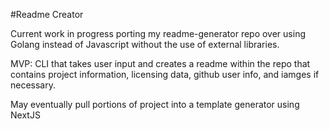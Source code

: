 #Readme Creator

Current work in progress porting my readme-generator repo over using Golang instead of Javascript without the use of external libraries. 

MVP: CLI that takes user input and creates a readme within the repo that contains project information, licensing data, github user info, and iamges if necessary.

May eventually pull portions of project into a template generator using NextJS